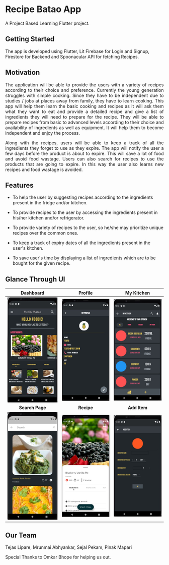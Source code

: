 # Recipe Batao App

A Project Based Learning Flutter project.

## Getting Started
The app is developed using Flutter, Lit Firebase for Login and Signup, Firestore for Backend and Spoonacular API for fetching Recipes.


## Motivation
<p align="justify">The application will be able to provide the users with a variety of recipes according to their choice and preference. Currently the young generation struggles with simple cooking. Since they have to be independent due to studies / jobs at places away from family, they have to learn cooking. This app will help them learn the basic cooking and recipes as it will ask them what they want to eat and provide a detailed recipe and give a list of ingredients they will need to prepare for the recipe. They will be able to prepare recipes from basic to advanced levels according to their choice and availability of ingredients as well as equipment. It will help them to become independent and enjoy the process.</p>

<p align="justify">Along with the recipes, users will be able to keep a track of all the ingredients they forget to use as they expire. The app will notify the user a few days before the product is about to expire. This will save a lot of food and avoid food wastage. Users can also search for recipes to use the products that are going to expire. In this way the user also learns new recipes and food wastage is avoided.</p>



## Features
 - To help the user by suggesting recipes according to the ingredients present in the fridge and/or kitchen.

 - To provide recipes to the user by accessing the ingredients present in his/her kitchen and/or refrigerator.

 - To provide variety of recipes to the user, so he/she may prioritize unique recipes over the common ones.

 - To keep a track of expiry dates of all the ingredients present in the user's kitchen.

 - To save user's time by displaying a list of ingredients which are to be bought for the given recipe.


## Glance Through UI

**Dashboard**             |  **Profile**               |  **My Kitchen**
:-------------------------:|:-------------------------:|:-------------------------:
<img src="/assets/ui_ss/Dashboard.jpg" alt="Dashboard" width="200"/>  |  <img src="/assets/ui_ss/Profile.jpg" alt="Profile" width="200"/>  |  <img src="/assets/ui_ss/My_Kitchen.jpg" alt="My_Kitchen" width="200"/>
**Search Page**             |  **Recipe**               |  **Add Item**
<img src="/assets/ui_ss/Search_Page.jpg" alt="Search_Page" width="200"/>  |  <img src="/assets/ui_ss/Recipe.jpg" alt="Recipe" width="200"/>  |  <img src="/assets/ui_ss/Add_Item.jpg" alt="Add_Item" width="200"/>


## Our Team

Tejas Lipare, Mrunmai Abhyankar, Sejal Pekam, Pinak Mapari

Special Thanks to Omkar Bhope for helping us out.
